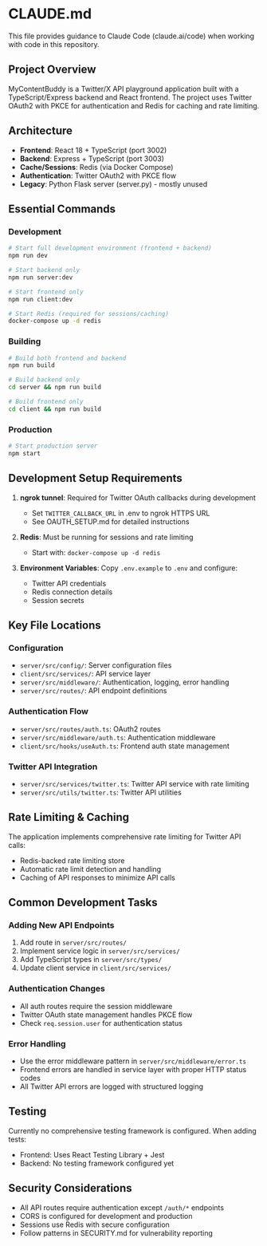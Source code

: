 # CLAUDE.md

This file provides guidance to Claude Code (claude.ai/code) when working with code in this repository.

## Project Overview

MyContentBuddy is a Twitter/X API playground application built with a TypeScript/Express backend and React frontend. The project uses Twitter OAuth2 with PKCE for authentication and Redis for caching and rate limiting.

## Architecture

- **Frontend**: React 18 + TypeScript (port 3002)
- **Backend**: Express + TypeScript (port 3003)
- **Cache/Sessions**: Redis (via Docker Compose)
- **Authentication**: Twitter OAuth2 with PKCE flow
- **Legacy**: Python Flask server (server.py) - mostly unused

## Essential Commands

### Development
```bash
# Start full development environment (frontend + backend)
npm run dev

# Start backend only
npm run server:dev

# Start frontend only  
npm run client:dev

# Start Redis (required for sessions/caching)
docker-compose up -d redis
```

### Building
```bash
# Build both frontend and backend
npm run build

# Build backend only
cd server && npm run build

# Build frontend only
cd client && npm run build
```

### Production
```bash
# Start production server
npm start
```

## Development Setup Requirements

1. **ngrok tunnel**: Required for Twitter OAuth callbacks during development
   - Set `TWITTER_CALLBACK_URL` in .env to ngrok HTTPS URL
   - See OAUTH_SETUP.md for detailed instructions

2. **Redis**: Must be running for sessions and rate limiting
   - Start with: `docker-compose up -d redis`

3. **Environment Variables**: Copy `.env.example` to `.env` and configure:
   - Twitter API credentials
   - Redis connection details
   - Session secrets

## Key File Locations

### Configuration
- `server/src/config/`: Server configuration files
- `client/src/services/`: API service layer
- `server/src/middleware/`: Authentication, logging, error handling
- `server/src/routes/`: API endpoint definitions

### Authentication Flow
- `server/src/routes/auth.ts`: OAuth2 routes
- `server/src/middleware/auth.ts`: Authentication middleware
- `client/src/hooks/useAuth.ts`: Frontend auth state management

### Twitter API Integration
- `server/src/services/twitter.ts`: Twitter API service with rate limiting
- `server/src/utils/twitter.ts`: Twitter API utilities

## Rate Limiting & Caching

The application implements comprehensive rate limiting for Twitter API calls:
- Redis-backed rate limiting store
- Automatic rate limit detection and handling
- Caching of API responses to minimize API calls

## Common Development Tasks

### Adding New API Endpoints
1. Add route in `server/src/routes/`
2. Implement service logic in `server/src/services/`
3. Add TypeScript types in `server/src/types/`
4. Update client service in `client/src/services/`

### Authentication Changes
- All auth routes require the session middleware
- Twitter OAuth state management handles PKCE flow
- Check `req.session.user` for authentication status

### Error Handling
- Use the error middleware pattern in `server/src/middleware/error.ts`
- Frontend errors are handled in service layer with proper HTTP status codes
- All Twitter API errors are logged with structured logging

## Testing

Currently no comprehensive testing framework is configured. When adding tests:
- Frontend: Uses React Testing Library + Jest
- Backend: No testing framework configured yet

## Security Considerations

- All API routes require authentication except `/auth/*` endpoints
- CORS is configured for development and production
- Sessions use Redis with secure configuration
- Follow patterns in SECURITY.md for vulnerability reporting